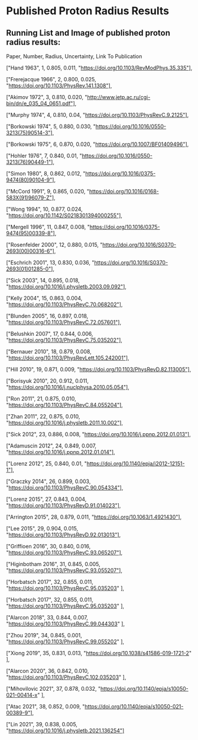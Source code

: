 # Published Proton Radius Results

## Running List and Image of published proton radius results:

Paper, Number, Radius, Uncertainty, Link To Publication

["Hand 1963",         1,  0.805,  0.011,  "https://doi.org/10.1103/RevModPhys.35.335"],

["Frerejacque 1966",  2,  0.800,  0.025,  "https://doi.org/10.1103/PhysRev.141.1308"],

["Akimov 1972",       3,  0.810,  0.020,  "http://www.jetp.ac.ru/cgi-bin/dn/e_035_04_0651.pdf"],

["Murphy 1974",       4,  0.810,  0.04,   "https://doi.org/10.1103/PhysRevC.9.2125"],

["Borkowski 1974",    5,  0.880,  0.030,  "https://doi.org/10.1016/0550-3213(75)90514-3"],

["Borkowski 1975",    6,  0.870,  0.020,  "https://doi.org/10.1007/BF01409496"],

["Hohler 1976",       7,  0.840,  0.01,   "https://doi.org/10.1016/0550-3213(76)90449-1"],

["Simon 1980",        8,  0.862,  0.012,  "https://doi.org/10.1016/0375-9474(80)90104-9"],

["McCord 1991",       9,  0.865,  0.020,  "https://doi.org/10.1016/0168-583X(91)96079-Z"],

["Wong 1994",        10,  0.877,  0.024,  "https://doi.org/10.1142/S0218301394000255"],

["Mergell 1996",     11,  0.847,  0.008,  "https://doi.org/10.1016/0375-9474(95)00339-8"],

["Rosenfelder 2000", 12,  0.880,  0.015,  "https://doi.org/10.1016/S0370-2693(00)00316-6"],

["Eschrich 2001",    13,  0.830,  0.036,  "https://doi.org/10.1016/S0370-2693(01)01285-0"],

["Sick 2003",        14,  0.895,  0.018,  "https://doi.org/10.1016/j.physletb.2003.09.092"],

["Kelly 2004",       15,  0.863,  0.004,  "https://doi.org/10.1103/PhysRevC.70.068202"],

["Blunden 2005",     16,  0.897,  0.018,  "https://doi.org/10.1103/PhysRevC.72.057601"],

["Belushkin 2007",   17,  0.844,  0.006,  "https://doi.org/10.1103/PhysRevC.75.035202"],

["Bernauer 2010",    18,  0.879,  0.008,  "https://doi.org/10.1103/PhysRevLett.105.242001"],

["Hill 2010",        19,  0.871,  0.009,  "https://doi.org/10.1103/PhysRevD.82.113005"],

["Borisyuk 2010",    20,  0.912,  0.011,  "https://doi.org/10.1016/j.nuclphysa.2010.05.054"],

["Ron 2011",         21,  0.875,  0.010,  "https://doi.org/10.1103/PhysRevC.84.055204"],

["Zhan 2011",        22,  0.875,  0.010,  "https://doi.org/10.1016/j.physletb.2011.10.002"],

["Sick 2012",        23,  0.886,  0.008,  "https://doi.org/10.1016/j.ppnp.2012.01.013"],

["Adamuscin 2012",   24,  0.849,  0.007,  "https://doi.org/10.1016/j.ppnp.2012.01.014"],

["Lorenz 2012",      25,  0.840,  0.01,   "https://doi.org/10.1140/epja/i2012-12151-1"],

["Graczky 2014",     26,  0.899,  0.003,  "https://doi.org/10.1103/PhysRevC.90.054334"],

["Lorenz 2015",      27,  0.843,  0.004,  "https://doi.org/10.1103/PhysRevD.91.014023"],

["Arrington 2015",   28,  0.879,  0.011,  "https://doi.org/10.1063/1.4921430"],

["Lee 2015",         29,  0.904,  0.015,  "https://doi.org/10.1103/PhysRevD.92.013013"],

["Griffioen 2016",   30,  0.840,  0.016,  "https://doi.org/10.1103/PhysRevC.93.065207"],

["Higinbotham 2016", 31,  0.845,  0.005,  "https://doi.org/10.1103/PhysRevC.93.055207"],

["Horbatsch 2017",   32,  0.855,  0.011,  "https://doi.org/10.1103/PhysRevC.95.035203"  ],

["Horbatsch 2017",   32,  0.855,  0.011,  "https://doi.org/10.1103/PhysRevC.95.035203"  ],

["Alarcon 2018",     33,  0.844,  0.007,  "https://doi.org/10.1103/PhysRevC.99.044303"  ],

["Zhou 2019",        34,  0.845,  0.001,  "https://doi.org/10.1103/PhysRevC.99.055202"  ],

["Xiong 2019",       35,  0.831,  0.013,  "https://doi.org/10.1038/s41586-019-1721-2"  ],

["Alarcon 2020",     36,  0.842,  0.010,  "https://doi.org/10.1103/PhysRevC.102.035203"  ],

["Mihovilovic 2021", 37,  0.878,  0.032,  "https://doi.org/10.1140/epja/s10050-021-00414-x" ],

["Atac 2021",        38,  0.852,  0.009,  "https://doi.org/10.1140/epja/s10050-021-00389-9"],

["Lin 2021",         39,  0.838,  0.005,  "https://doi.org/10.1016/j.physletb.2021.136254"]


